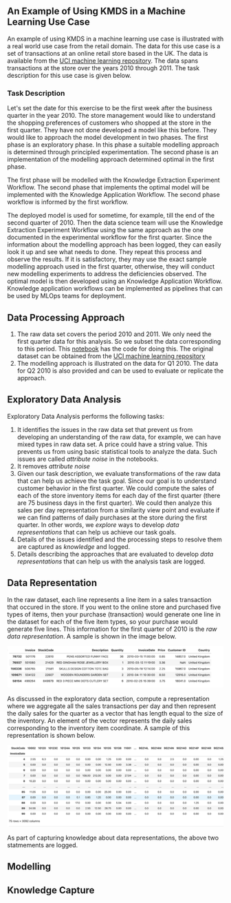## An Example of Using KMDS in a Machine Learning Use Case

An example of using KMDS in a machine learning use case is illustrated with a real world use case from the retail domain. The data for this use case is a set of transactions at an online retail store based in the UK. The data is available from the [UCI machine learning repository](https://archive.ics.uci.edu/dataset/502/online+retail+ii). The data spans transactions at the store over the years 2010 through 2011. The task description for this use case is given below.

### Task Description

Let's set the date for this exercise to be the first week after the business quarter in the year 2010. The store management would like to understand the shopping preferences of customers who shopped at the store in the first quarter. They have not done developed a model like this before. They would like to approach the model development in two phases. The first phase is an exploratory phase. In this phase a suitable modelling approach is determined through principled experimentation. The second phase is an implementation of the modelling approach determined optimal in the first phase.

The first phase will be modelled with the Knowledge Extraction Experiment Workflow. The second phase that implements the optimal model will be implemented with the Knowledge Application Workflow. The second phase workflow is informed by the first workflow.

The deployed model is used for sometime, for example, till the end of the second quarter of 2010. Then the data science team will use the Knowledge Extraction Experiment Workflow using the same approach as the one documented in the experimental workflow for the first quarter. Since the information about the modelling approach has been logged, they can easily look it up and see what needs to done. They repeat this process and observe the results. If it is satisfactory, they may use the exact sample modelling approach used in the first quarter, otherwise, they will conduct new modelling experiments to address the deficiencies observed. The optimal model is then developed using an Knowledge Application Workflow. Knowledge application workflows can be implemented as pipelines that can be used by MLOps teams for deployment.


## Data Processing Approach

1. The raw data set covers the period 2010 and 2011. We only need the first quarter data for this analysis. So we subset the data corresponding to this period. This [notebook](/examples_of_use/machine_learning/retail_scope_raw_dataset_to_2010_Q1_Q2.ipynb) has the code for doing this. The original dataset can be obtained from the [UCI machine learning repository](https://archive.ics.uci.edu/dataset/502/online+retail+ii)
2. The modelling approach is illustrated on the data for Q1 2010. The data for Q2 2010 is also provided and can be used to evaluate or replicate the approach.

## Exploratory Data Analysis

Exploratory Data Analysis performs the following tasks:

1. It identifies the issues in the raw data set that prevent us from developing an understanding of the raw data, for example, we can have mixed types in raw data set. A price could have a string value. This prevents us from using basic statistical tools to analyze the data. Such issues are called _attribute noise_ in the notebooks.
3. It removes _attribute noise_
4. Given our task description, we evaluate transformations of the raw data that can help us achieve the task goal. Since our goal is to understand customer behavior in the first quarter. We could compute the sales of each of the store inventory items for each day of the first quarter (there are 75 business days in the first quarter). We could then analyze this sales per day representation from a similarity view point and evaluate if we can find patterns of daily purchases at the store during the first quarter.  In other words, we _explore_ ways to develop _data representations_ that can help us achieve our task goals.
5. Details of the issues identified and the processing steps to resolve them are captured as _knowledge_ and logged.
6. Details describing the approaches that are evaluated to develop _data representations_ that can help us with the analysis task are logged.

## Data Representation

In the raw dataset, each line represents a line item in a sales transaction that occured in the store. If you went to the online store and purchased five types of items, then your purchase (transaction) would generate one line in the dataset for each of the five item types, so your purchase would generate five lines. This information for the first quarter of 2010 is the _raw data representation_. A sample is shown in the image below.

![](../../images/raw_data_rep.png)

As discussed in the exploratory data section, compute a representation where we aggregate all the sales transactions per day and then represent the daily sales for the quarter as a vector that has length equal to the size of the inventory. An element of the vector represents the daily sales corresponding to the inventory item coordinate. A sample of this representation is shown below.

![](../../images/q1_sales_summary.png)

As part of capturing knowledge about data representations, the above two statmements are logged.

## Modelling

## Knowledge Capture
